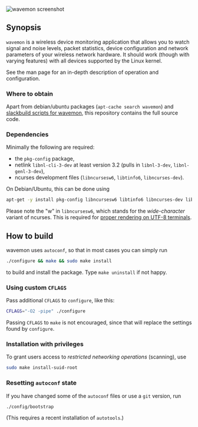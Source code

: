![wavemon screenshot](https://cloud.githubusercontent.com/assets/5132989/8640926/1f8436a0-28c6-11e5-9336-a79fd002c324.png)

## Synopsis

`wavemon` is a wireless device monitoring application that allows you to watch
signal and noise levels, packet statistics, device configuration and network
parameters of your wireless network hardware. It should work (though with
varying features) with all devices supported by the Linux kernel.

See the man page for an in-depth description of operation and configuration.

### Where to obtain

Apart from debian/ubuntu packages (`apt-cache search wavemon`) and [slackbuild  scripts for wavemon](https://slackbuilds.org/result/?search=wavemon&sv=), this repository contains the full source code.

### Dependencies

Minimally the following are required:
* the `pkg-config` package,
* netlink `libnl-cli-3-dev` at least version 3.2 (pulls in `libnl-3-dev`, `libnl-genl-3-dev`),
* ncurses development files (`libncursesw6`, `libtinfo6`, `libncurses-dev`).

On Debian/Ubuntu, this can be done using
```bash
apt-get -y install pkg-config libncursesw6 libtinfo6 libncurses-dev libnl-cli-3-dev
```

Please note the "w" in `libncursesw6`, which stands for the _wide-character_ variant of ncurses.
This is required for [proper rendering on UTF-8 terminals](https://github.com/uoaerg/wavemon/issues/70).

## How to build

wavemon uses `autoconf`, so that in most cases you can simply run
```bash
./configure && make && sudo make install
```
to build and install the package. Type `make uninstall` if not happy.

### Using custom `CFLAGS`

Pass additional `CFLAGS` to `configure`, like this:
```bash
CFLAGS="-O2 -pipe" ./configure
```

Passing `CFLAGS` to `make` is not encouraged, since that will replace the settings found by `configure`.

### Installation with privileges

To grant users access to _restricted networking operations_ (scanning), use
```bash
sudo make install-suid-root
```

### Resetting `autoconf` state

If you have changed some of the `autoconf` files or use a `git` version, run
```bash
./config/bootstrap
```
(This requires a recent installation of `autotools`.)

